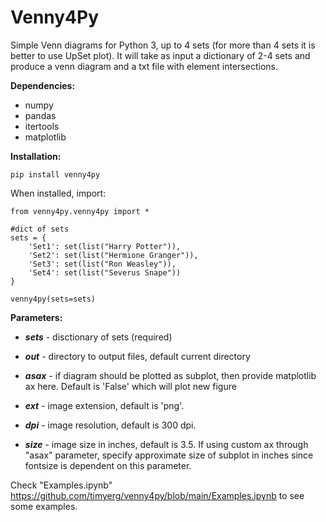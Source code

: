 # Venny4Py
Simple Venn diagrams for Python 3, up to 4 sets (for more than 4 sets it is better to use UpSet plot).
It will take as input a dictionary of 2-4 sets and produce a venn diagram and a txt file with element intersections.

**Dependencies:**

- numpy
- pandas
- itertools
- matplotlib


**Installation:**

    pip install venny4py

When installed, import:

    from venny4py.venny4py import *
    
    #dict of sets
    sets = {
        'Set1': set(list("Harry Potter")),
        'Set2': set(list("Hermione Granger")),
        'Set3': set(list("Ron Weasley")),
        'Set4': set(list("Severus Snape"))
    }
        
    venny4py(sets=sets)


**Parameters:**

- ***sets*** - disctionary of sets (required)

- ***out*** - directory to output files, default current directory

- ***asax*** - if diagram should be plotted as subplot, then provide matplotlib ax here. Default is 'False' which will plot new figure

- ***ext*** - image extension, default is 'png'.

- ***dpi*** - image resolution, default is 300 dpi.

- ***size*** - image size in inches, default is 3.5. If using custom ax through "asax" parameter, specify approximate size of subplot in inches since fontsize is dependent on this parameter.


Check "Examples.ipynb" https://github.com/timyerg/venny4py/blob/main/Examples.ipynb to see some examples.



